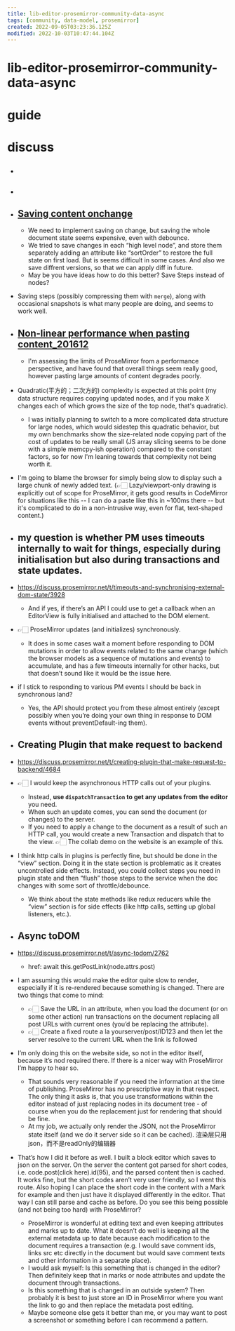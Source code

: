 ```yaml
---
title: lib-editor-prosemirror-community-data-async
tags: [community, data-model, prosemirror]
created: 2022-09-05T03:23:36.125Z
modified: 2022-10-03T10:47:44.104Z
---
```


# lib-editor-prosemirror-community-data-async

# guide

# discuss
- ## 

- ## 

- ## [Saving content onchange](https://discuss.prosemirror.net/t/saving-content-onchange/3557)
  - We need to implement saving on change, but saving the whole document state seems expensive, even with debounce.
  - We tried to save changes in each “high level node”, and store them separately adding an attribute like “sortOrder” to restore the full state on first load. But is seems difficult in some cases. And also we save diffrent versions, so that we can apply diff in future.
  - May be you have ideas how to do this better? Save Steps instead of nodes?

- Saving steps (possibly compressing them with `merge`), along with occasional snapshots is what many people are doing, and seems to work well.

- ## [Non-linear performance when pasting content_201612](https://github.com/ProseMirror/prosemirror/issues/364)
  - I'm assessing the limits of ProseMirror from a performance perspective, and have found that overall things seem really good, however pasting large amounts of content degrades poorly.
- Quadratic(平方的；二次方的) complexity is expected at this point (my data structure requires copying updated nodes, and if you make X changes each of which grows the size of the top node, that's quadratic).
  - I was initially planning to switch to a more complicated data structure for large nodes, which would sidestep this quadratic behavior, but my own benchmarks show the size-related node copying part of the cost of updates to be really small (JS array slicing seems to be done with a simple memcpy-ish operation) compared to the constant factors, so for now I'm leaning towards that complexity not being worth it.
- I'm going to blame the browser for simply being slow to display such a large chunk of newly added text. (👉🏻 Lazy/viewport-only drawing is explicitly out of scope for ProseMirror, it gets good results in CodeMirror for situations like this -- I can do a paste like this in ~100ms there -- but it's complicated to do in a non-intrusive way, even for flat, text-shaped content.)

- ## my question is whether PM uses timeouts internally to wait for things, especially during initialisation but also during transactions and state updates. 
- https://discuss.prosemirror.net/t/timeouts-and-synchronising-external-dom-state/3928
  - And if yes, if there’s an API I could use to get a callback when an EditorView is fully initialised and attached to the DOM element.
- 👉🏻 ProseMirror updates (and initializes) synchronously. 
  - It does in some cases wait a moment before responding to DOM mutations in order to allow events related to the same change (which the browser models as a sequence of mutations and events) to accumulate, and has a few timeouts internally for other hacks, but that doesn’t sound like it would be the issue here.
- if I stick to responding to various PM events I should be back in synchronous land?
  - Yes, the API should protect you from these almost entirely (except possibly when you’re doing your own thing in response to DOM events without preventDefault-ing them).

- ## Creating Plugin that make request to backend
- https://discuss.prosemirror.net/t/creating-plugin-that-make-request-to-backend/4684
- 👉🏻 I would keep the asynchronous HTTP calls out of your plugins. 
  - Instead, **use `dispatchTransaction` to get any updates from the editor** you need. 
  - When such an update comes, you can send the document (or changes) to the server.
  - If you need to apply a change to the document as a result of such an HTTP call, you would create a new Transaction and dispatch that to the view. 👉🏻 The collab demo on the website is an example of this.

- I think http calls in plugins is perfectly fine, but should be done in the “view” section. Doing it in the state section is problematic as it creates uncontrolled side effects. Instead, you could collect steps you need in plugin state and then “flush” those steps to the service when the doc changes with some sort of throttle/debounce.
  - We think about the state methods like redux reducers while the “view” section is for side effects (like http calls, setting up global listeners, etc.).

- ## Async toDOM
- https://discuss.prosemirror.net/t/async-todom/2762
  - href: await this.getPostLink(node.attrs.post)
- I am assuming this would make the editor quite slow to render, especially if it is re-rendered because something is changed. There are two things that come to mind:
  - 👉🏻 Save the URL in an attribute, when you load the document (or on some other action) run transactions on the document replacing all post URLs with current ones (you’d be replacing the attribute).
  - 👉🏻 Create a fixed route a la yourserver/post/ID123 and then let the server resolve to the current URL when the link is followed

- I’m only doing this on the website side, so not in the editor itself, because it’s nod required there. If there is a nicer way with ProseMirror I’m happy to hear so.
  - That sounds very reasonable if you need the information at the time of publishing. ProseMirror has no prescriptive way in that respect. The only thing it asks is, that you use transformations within the editor instead of just replacing nodes in its document tree - of course when you do the replacement just for rendering that should be fine.
  - At my job, we actually only render the JSON, not the ProseMirror state itself (and we do it server side so it can be cached).  渲染层只用json，而不是readOnly的编辑器
- That’s how I did it before as well. I built a block editor which saves to json on the server. On the server the content got parsed for short codes, i.e. code.post(click here).id(95), and the parsed content then is cached. It works fine, but the short codes aren’t very user friendly, so I went this route. Also hoping I can place the short code in the content with a Mark for example and then just have it displayed differently in the editor. That way I can still parse and cache as before. Do you see this being possible (and not being too hard) with ProseMirror?
  - ProseMirror is wonderful at editing text and even keeping attributes and marks up to date. What it doesn’t do well is keeping all the external metadata up to date because each modification to the document requires a transaction (e.g. I would save comment ids, links src etc directly in the document but would save comment texts and other information in a separate place).
  - I would ask myself: Is this something that is changed in the editor? Then definitely keep that in marks or node attributes and update the document through transactions.
  - Is this something that is changed in an outside system? Then probably it is best to just store an ID in ProseMirror where you want the link to go and then replace the metadata post editing.
  - Maybe someone else gets it better than me, or you may want to post a screenshot or something before I can recommend a pattern.
